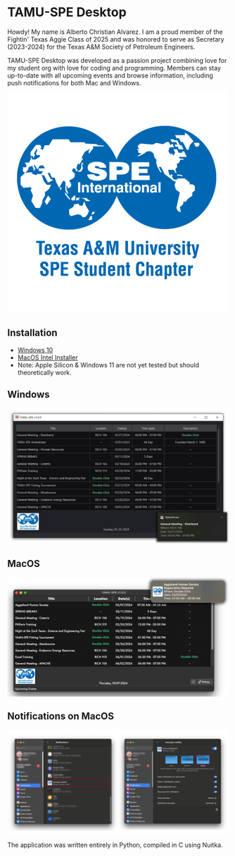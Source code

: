 # TAMU-SPE Desktop
Howdy! My name is Alberto Christian Alvarez. I am a proud member of the Fightin' Texas Aggie Class of 2025 and was honored to serve as Secretary (2023-2024) for the Texas A&M Society of Petroleum Engineers.

TAMU-SPE Desktop was developed as a passion project combining love for my student org with love for coding and programming. Members can stay up-to-date with all upcoming events and browse information, including push notifications for both Mac and Windows.

![TAMUSPE Desktop](images/SPE_A_M_RGB_square.png)

## Installation
- [Windows 10](Windows/Deployment/Installer/TAMUSPE_SETUP.exe)
- [MacOS Intel Installer](https://pub-58bc52c7aeb14c7993e4f6b166e44c74.r2.dev/TAMU-SPE.dmg)
- Note: Apple Silicon & Windows 11 are not yet tested but should theoretically work.

## Windows

![MacOS Notifications](Windows/images/Windows.png)

## MacOS

![MacOS Notifications](MacOS/images/Mac.png)

## Notifications on MacOS

![MacOS Notifications](MacOS/images/MacNotif.png)

The application was written entirely in Python, compiled in C using Nuitka.

